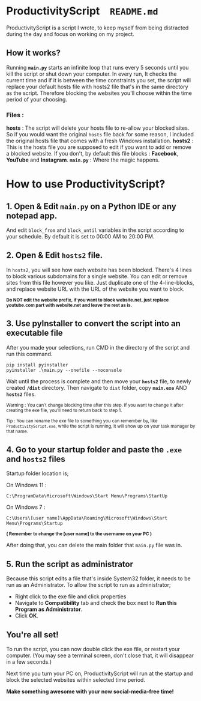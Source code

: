 # ProductivityScript     &nbsp;&nbsp; `README.md`
ProductivityScript is a script I wrote, to keep myself from being distracted during the day and focus on working on my project.

## How it works?

Running **`main.py`** starts an infinite loop that runs every 5 seconds until you kill the script or shut down your computer. In every run, It checks the current time and if it is between the time constraints you set, the script will replace your default hosts file with hosts2 file that's in the same directory as the script. Therefore blocking the websites you'll choose within the time period of your choosing.

### Files : 
**hosts** : The script will delete your hosts file to re-allow your blocked sites. So if you would want the original `hosts` file back for some reason, I included the original hosts file that comes with a fresh Windows installation.
**hosts2** : This is the hosts file you are supposed to edit if you want to add or remove a blocked website. If you don't, by default this file blocks : **Facebook**, **YouTube** and **Instagram**. 
**`main.py`** : Where the magic happens.

# How to use ProductivityScript?

## 1. Open & Edit `main.py` on a Python IDE or any notepad app.

And edit `block_from` and `block_until` variables in the script according to your schedule. By default it is set to 00:00 AM to 20:00 PM.

## 2. Open & Edit `hosts2` file.

In `hosts2`, you will see how each website has been blocked. There's 4 lines to block various subdomains for a single website. You can edit or remove sites from this file however you like. Just duplicate one of the 4-line-blocks, and replace website URL with the URL of the website you want to block.

**<sub>Do NOT edit the website prefix, if you want to block website.net, just replace youtube.com part with website.net and leave the rest as is.</sub>**


## 3. Use pyInstaller to convert the script into an executable file

After you made your selections, run CMD in the directory of the script and run this command.

    pip install pyinstaller
    pyinstaller .\main.py --onefile --noconsole

Wait until the process is complete and then move your **`hosts2`** file, to newly created **`/dist`** directory. Then navigate to `dist` folder, copy **`main.exe`** AND **`hosts2`** files.

<sub>Warning : You can't change blocking time after this step. If you want to change it after creating the exe file, you'll need to return back to step 1.</sub>

<sub>Tip : You can rename the exe file to something you can remember by, like `ProductivityScript.exe`, while the script is running, it will show up on your task manager by that name.</sub>


## 4. Go to your startup folder and paste the `.exe` and `hosts2` files

Startup folder location is;

On Windows 11 : 

    C:\ProgramData\Microsoft\Windows\Start Menu\Programs\StartUp
    
On Windows 7 :

    C:\Users\[user name]\AppData\Roaming\Microsoft\Windows\Start Menu\Programs\Startup

<sub>**( Remember to change the [user name] to the username on your PC )**</sub>

After doing that, you can delete the main folder that `main.py` file was in.

## 5. Run the script as administrator
Because this script edits a file that's inside System32 folder, it needs to be run as an Administrator. To allow the script to run as administrator;
* Right click to the exe file and click properties
* Navigate to **Compatibility** tab and check the box next to **Run this Program as Administrator**.
* Click **OK**.


## You're all set!

To run the script, you can now double click the exe file, or restart your computer. (You may see a terminal screen, don't close that, it will disappear in a few seconds.)

Next time you turn your PC on, ProductivityScript will run at the startup and block the selected websites within selected time period.

**Make something awesome with your now social-media-free time!**
